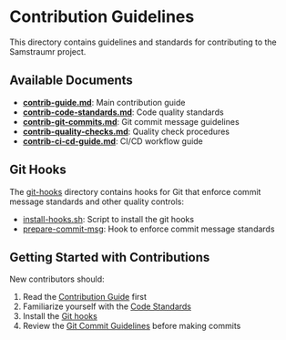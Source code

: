 # Contribution Guidelines

This directory contains guidelines and standards for contributing to the Samstraumr project.

## Available Documents

- **[contrib-guide.md](./contrib-guide.md)**: Main contribution guide
- **[contrib-code-standards.md](./contrib-code-standards.md)**: Code quality standards
- **[contrib-git-commits.md](./contrib-git-commits.md)**: Git commit message guidelines
- **[contrib-quality-checks.md](./contrib-quality-checks.md)**: Quality check procedures
- **[contrib-ci-cd-guide.md](./contrib-ci-cd-guide.md)**: CI/CD workflow guide

## Git Hooks

The [git-hooks](./git-hooks/) directory contains hooks for Git that enforce commit message standards and other quality controls:

- [install-hooks.sh](./git-hooks/install-hooks.sh): Script to install the git hooks
- [prepare-commit-msg](./git-hooks/prepare-commit-msg): Hook to enforce commit message standards

## Getting Started with Contributions

New contributors should:

1. Read the [Contribution Guide](./contrib-guide.md) first
2. Familiarize yourself with the [Code Standards](./contrib-code-standards.md)
3. Install the [Git hooks](./git-hooks/install-hooks.sh)
4. Review the [Git Commit Guidelines](./contrib-git-commits.md) before making commits
